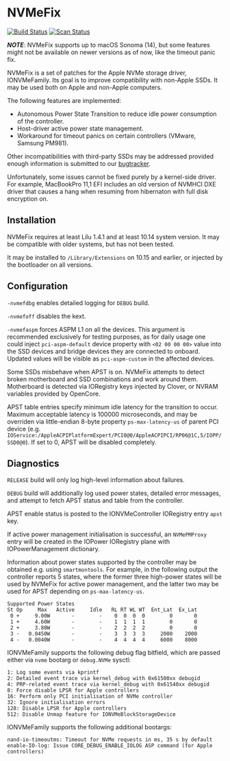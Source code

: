 NVMeFix
=======

[![Build Status](https://github.com/acidanthera/NVMeFix/workflows/CI/badge.svg?branch=master)](https://github.com/acidanthera/NVMeFix/actions) [![Scan Status](https://scan.coverity.com/projects/22192/badge.svg?flat=1)](https://scan.coverity.com/projects/22192)

***NOTE***: NVMeFix supports up to macOS Sonoma (14), but some features might not be available on newer versions as of now, like the timeout panic fix.

NVMeFix is a set of patches for the Apple NVMe storage driver, IONVMeFamily.
Its goal is to improve compatibility with non-Apple SSDs. It may be used both on Apple and non-Apple
computers.

The following features are implemented:

- Autonomous Power State Transition to reduce idle power consumption of the controller.
- Host-driver active power state management.
- Workaround for timeout panics on certain controllers (VMware, Samsung PM981).

Other incompatibilities with third-party SSDs may be addressed provided enough information is
submitted to our [bugtracker](https://github.com/acidanthera/bugtracker).

Unfortunately, some issues cannot be fixed purely by a kernel-side driver. For example, MacBookPro
11,1 EFI includes an old version of NVMHCI DXE driver that causes a hang when resuming from
hibernaton with full disk encryption on.

Installation
------------

NVMeFix requires at least Lilu 1.4.1 and at least 10.14 system version. It may be compatible with
older systems, but has not been tested.

It may be installed to `/Library/Extensions` on 10.15 and earlier, or injected by the bootloader on all versions.

Configuration
-------------

`-nvmefdbg` enables detailed logging for `DEBUG` build.

`-nvmefoff` disables the kext.

`-nvmefaspm` forces ASPM L1 on all the devices. This argument is recommended exclusively for testing purposes,
as for daily usage one could inject `pci-aspm-default` device property with `<02 00 00 00>` value into the SSD devices and bridge devices they are connected to onboard.
Updated values will be visible as `pci-aspm-custom` in the affected devices.

Some SSDs misbehave when APST is on. NVMeFix attempts to detect broken motherboard and SSD
combinations and work around them. Motherboard is detected via IORegistry keys injected by Clover,
or NVRAM variables provided by OpenCore.

APST table entries specify minimum idle latency for the transition to occur. Maximum acceptable
latency is 100000 microseconds, and may be overriden via little-endian 8-byte property
`ps-max-latency-us` of parent PCI device (e.g.
`IOService:/AppleACPIPlatformExpert/PCI0@0/AppleACPIPCI/RP06@1C,5/IOPP/SSD0@0`). If set to 0, APST
will be disabled completely.

Diagnostics
-----------

`RELEASE` build will only log high-level information about failures.

`DEBUG` build will additionally log used power states, detailed error messages, and attempt to
fetch APST status and table from the controller.

APST enable status is posted to the IONVMeController IORegistry entry `apst` key.

If active power management initialisation is successful, an `NVMePMProxy` entry will be created
in the IOPower IORegistry plane with IOPowerManagement dictionary.

Information about power states supported by the controller may be obtained e.g. using `smartmontools`.
For example, in the following output the controller reports 5 states, where the former three
high-power states will be used by NVMeFix for active power management, and the latter two may be
used for APST depending on `ps-max-latency-us`.

    Supported Power States
    St Op     Max   Active     Idle   RL RT WL WT  Ent_Lat  Ex_Lat
     0 +     9.00W       -        -    0  0  0  0        0       0
     1 +     4.60W       -        -    1  1  1  1        0       0
     2 +     3.80W       -        -    2  2  2  2        0       0
     3 -   0.0450W       -        -    3  3  3  3     2000    2000
     4 -   0.0040W       -        -    4  4  4  4     6000    8000

IONVMeFamily supports the following debug flag bitfield, which are passed either via `nvme` bootarg
or `debug.NVMe` sysctl:

    1: Log some events via kprintf
    2: Detailed event trace via kernel_debug with 0x61500xx debugid
    4: PRP-related event trace via kernel_debug with 0x61540xx debugid
    8: Force disable LPSR for Apple controllers
    16: Perform only PCI initialisation of NVMe controller
    32: Ignore initialisation errors
    128: Disable LPSR for Apple controllers
    512: Disable Unmap feature for IONVMeBlockStorageDevice

IONVMeFamily supports the following additional bootargs:

    nand-io-timeoutms: Timeout for NVMe requests in ms, 35 s by default
    enable-IO-log: Issue CORE_DEBUG_ENABLE_IOLOG ASP command (for Apple controllers)
